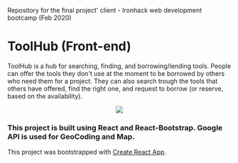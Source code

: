 Repository for the final project' client - Ironhack web development bootcamp (Feb 2020)



# ToolHub (Front-end)

ToolHub is a hub for searching, finding, and borrowing/lending tools. People can offer the tools they don't use at the moment to be borrowed by others who need them for a project. They can also search trough the tools that others have offered, find the right one, and request to borrow (or reserve, based on the availability). 





<div style="display: flex; justify-content: center">
<img src="https://res.cloudinary.com/persia/image/upload/v1587234373/GitHub/ToolHub-intro_rv1gkm.png" />
</div>

### This project is built using React and React-Bootstrap. Google API is used for GeoCoding and Map.

This project was bootstrapped with [Create React App](https://github.com/facebook/create-react-app).
